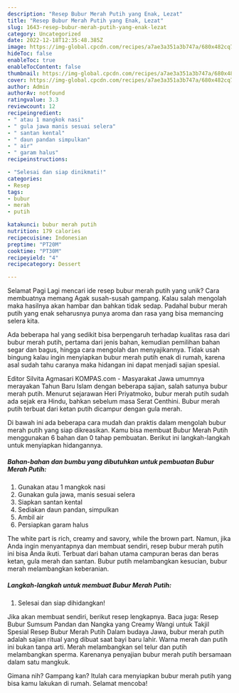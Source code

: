 ```yaml
---
description: "Resep Bubur Merah Putih yang Enak, Lezat"
title: "Resep Bubur Merah Putih yang Enak, Lezat"
slug: 1643-resep-bubur-merah-putih-yang-enak-lezat
category: Uncategorized
date: 2022-12-18T12:35:48.385Z
image: https://img-global.cpcdn.com/recipes/a7ae3a351a3b747a/680x482cq70/bubur-merah-putih-foto-resep-utama.jpg
hideToc: false
enableToc: true
enableTocContent: false
thumbnail: https://img-global.cpcdn.com/recipes/a7ae3a351a3b747a/680x482cq70/bubur-merah-putih-foto-resep-utama.jpg
cover: https://img-global.cpcdn.com/recipes/a7ae3a351a3b747a/680x482cq70/bubur-merah-putih-foto-resep-utama.jpg
author: Admin
authorAv: notfound
ratingvalue: 3.3
reviewcount: 12
recipeingredient:
- " atau 1 mangkok nasi"
- " gula jawa manis sesuai selera"
- " santan kental"
- " daun pandan simpulkan"
- " air"
- " garam halus"
recipeinstructions:

- "Selesai dan siap dinikmati!"
categories:
- Resep
tags:
- bubur
- merah
- putih

katakunci: bubur merah putih 
nutrition: 179 calories
recipecuisine: Indonesian
preptime: "PT20M"
cooktime: "PT30M"
recipeyield: "4"
recipecategory: Dessert

---
```



Selamat Pagi Lagi mencari ide resep bubur merah putih yang unik? Cara membuatnya memang Agak susah-susah gampang. Kalau salah mengolah maka hasilnya akan hambar dan bahkan tidak sedap. Padahal bubur merah putih yang enak seharusnya punya aroma dan rasa yang bisa memancing selera kita.


Ada beberapa hal yang sedikit bisa berpengaruh terhadap kualitas rasa dari bubur merah putih, pertama dari jenis bahan, kemudian pemilihan bahan segar dan bagus, hingga cara mengolah dan menyajikannya. Tidak usah bingung kalau ingin menyiapkan bubur merah putih enak di rumah, karena asal sudah tahu caranya maka hidangan ini dapat menjadi sajian spesial.

Editor Silvita Agmasari KOMPAS.com - Masyarakat Jawa umumnya merayakan Tahun Baru Islam dengan beberapa sajian, salah satunya bubur merah putih. Menurut sejarawan Heri Priyatmoko, bubur merah putih sudah ada sejak era Hindu, bahkan sebelum masa Serat Centhini. Bubur merah putih terbuat dari ketan putih dicampur dengan gula merah.


Di bawah ini ada beberapa cara mudah dan praktis dalam mengolah bubur merah putih yang siap dikreasikan. Kamu bisa membuat Bubur Merah Putih menggunakan 6 bahan dan 0 tahap pembuatan. Berikut ini langkah-langkah untuk menyiapkan hidangannya.

<!--inarticleads1-->

##### Bahan-bahan dan bumbu yang dibutuhkan untuk pembuatan Bubur Merah Putih:

1. Gunakan  atau 1 mangkok nasi
1. Gunakan  gula jawa, manis sesuai selera
1. Siapkan  santan kental
1. Sediakan  daun pandan, simpulkan
1. Ambil  air
1. Persiapkan  garam halus


The white part is rich, creamy and savory, while the brown part. Namun, jika Anda ingin menyantapnya dan membuat sendiri, resep bubur merah putih ini bisa Anda ikuti. Terbuat dari bahan utama campuran beras dan beras ketan, gula merah dan santan. Bubur putih melambangkan kesucian, bubur merah melambangkan keberanian. 

<!--inarticleads2-->

##### Langkah-langkah untuk membuat Bubur Merah Putih:


1. Selesai dan siap dihidangkan!

Jika akan membuat sendiri, berikut resep lengkapnya. Baca juga: Resep Bubur Sumsum Pandan dan Nangka yang Creamy Wangi untuk Takjil Spesial Resep Bubur Merah Putih Dalam budaya Jawa, bubur merah putih adalah sajian ritual yang dibuat saat bayi baru lahir. Warna merah dan putih ini bukan tanpa arti. Merah melambangkan sel telur dan putih melambangkan sperma. Karenanya penyajian bubur merah putih bersamaan dalam satu mangkuk. 

Gimana nih? Gampang kan? Itulah cara menyiapkan bubur merah putih yang bisa kamu lakukan di rumah. Selamat mencoba!
